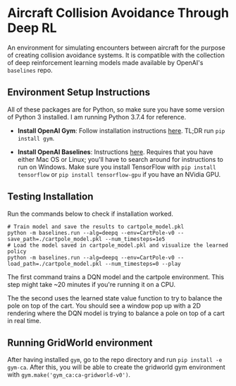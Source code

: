 # Aircraft Collision Avoidance Through Deep RL

<p align="center>
          <img src="https://github.com/osmanylc/deep-rl-collision-avoidance/encounter_path.png"/>
</p>

An environment for simulating encounters between aircraft for the purpose of creating collision avoidance systems. It is compatible with the collection of deep reinforcement learning models made available by OpenAI's `baselines` repo.

## Environment Setup Instructions

All of these packages are for Python, so make sure you have some version of Python 3 installed. I am running Python 3.7.4 for reference.

- __Install OpenAI Gym__: Follow installation instructions [here](https://github.com/openai/gym#installation). TL;DR run `pip install gym`.

- __Install OpenAI Baselines__: Instructions [here](https://github.com/openai/baselines#prerequisites). Requires that you have either Mac OS or Linux; you'll have to search around for instructions to run on Windows. Make sure you install TensorFlow with `pip install tensorflow` or `pip install tensorflow-gpu` if you have an NVidia GPU.

## Testing Installation

Run the commands below to check if installation worked.
```
# Train model and save the results to cartpole_model.pkl
python -m baselines.run --alg=deepq --env=CartPole-v0 --save_path=./cartpole_model.pkl --num_timesteps=1e5
# Load the model saved in cartpole_model.pkl and visualize the learned policy
python -m baselines.run --alg=deepq --env=CartPole-v0 --load_path=./cartpole_model.pkl --num_timesteps=0 --play
```

The first command trains a DQN model and the cartpole environment. This step might take ~20 minutes if you're running it on a CPU.

The the second uses the learned state value function to try to balance the pole on top of the cart. You should see a window pop up with a 2D rendering where the DQN model is trying to balance a pole on top of a cart in real time.

## Running GridWorld environment

After having installed `gym`, go to the repo directory and run `pip install -e gym-ca`. After this, you will be able to create the gridworld gym environment with `gym.make('gym_ca:ca-gridworld-v0')`.
